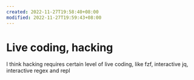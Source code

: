 ```yaml
---
created: 2022-11-27T19:58:40+08:00
modified: 2022-11-27T19:59:43+08:00
---
```


# Live coding, hacking

I think hacking requires certain level of live coding, like fzf, interactive jq, interactive regex and repl
